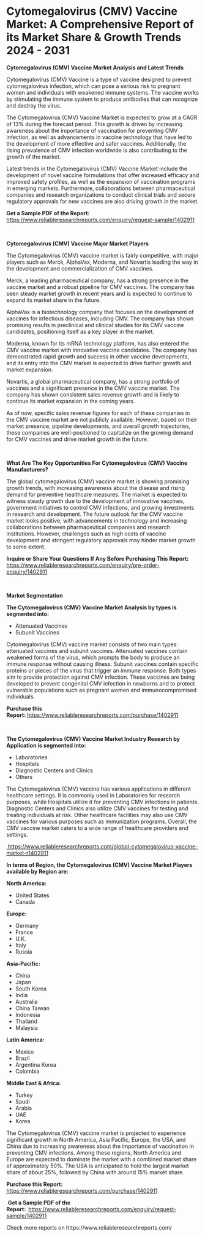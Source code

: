 <p><h1>Cytomegalovirus (CMV) Vaccine Market: A Comprehensive Report of its Market Share & Growth Trends 2024 - 2031</h1></p><p><strong>Cytomegalovirus (CMV) Vaccine Market Analysis and Latest Trends</strong></p>
<p><p>Cytomegalovirus (CMV) Vaccine is a type of vaccine designed to prevent cytomegalovirus infection, which can pose a serious risk to pregnant women and individuals with weakened immune systems. The vaccine works by stimulating the immune system to produce antibodies that can recognize and destroy the virus.</p><p>The Cytomegalovirus (CMV) Vaccine Market is expected to grow at a CAGR of 13% during the forecast period. This growth is driven by increasing awareness about the importance of vaccination for preventing CMV infection, as well as advancements in vaccine technology that have led to the development of more effective and safer vaccines. Additionally, the rising prevalence of CMV infection worldwide is also contributing to the growth of the market.</p><p>Latest trends in the Cytomegalovirus (CMV) Vaccine Market include the development of novel vaccine formulations that offer increased efficacy and improved safety profiles, as well as the expansion of vaccination programs in emerging markets. Furthermore, collaborations between pharmaceutical companies and research organizations to conduct clinical trials and secure regulatory approvals for new vaccines are also driving growth in the market.</p></p>
<p><strong>Get a Sample PDF of the Report:&nbsp;</strong> <a href="https://www.reliableresearchreports.com/enquiry/request-sample/1402911">https://www.reliableresearchreports.com/enquiry/request-sample/1402911</a></p>
<p>&nbsp;</p>
<p><strong>Cytomegalovirus (CMV) Vaccine Major Market Players</strong></p>
<p><p>The Cytomegalovirus (CMV) vaccine market is fairly competitive, with major players such as Merck, AlphaVax, Moderna, and Novartis leading the way in the development and commercialization of CMV vaccines.</p><p>Merck, a leading pharmaceutical company, has a strong presence in the vaccine market and a robust pipeline for CMV vaccines. The company has seen steady market growth in recent years and is expected to continue to expand its market share in the future.</p><p>AlphaVax is a biotechnology company that focuses on the development of vaccines for infectious diseases, including CMV. The company has shown promising results in preclinical and clinical studies for its CMV vaccine candidates, positioning itself as a key player in the market.</p><p>Moderna, known for its mRNA technology platform, has also entered the CMV vaccine market with innovative vaccine candidates. The company has demonstrated rapid growth and success in other vaccine developments, and its entry into the CMV market is expected to drive further growth and market expansion.</p><p>Novartis, a global pharmaceutical company, has a strong portfolio of vaccines and a significant presence in the CMV vaccine market. The company has shown consistent sales revenue growth and is likely to continue its market expansion in the coming years.</p><p>As of now, specific sales revenue figures for each of these companies in the CMV vaccine market are not publicly available. However, based on their market presence, pipeline developments, and overall growth trajectories, these companies are well-positioned to capitalize on the growing demand for CMV vaccines and drive market growth in the future.</p></p>
<p>&nbsp;</p>
<p><strong>What Are The Key Opportunities For Cytomegalovirus (CMV) Vaccine Manufacturers?</strong></p>
<p><p>The global cytomegalovirus (CMV) vaccine market is showing promising growth trends, with increasing awareness about the disease and rising demand for preventive healthcare measures. The market is expected to witness steady growth due to the development of innovative vaccines, government initiatives to control CMV infections, and growing investments in research and development. The future outlook for the CMV vaccine market looks positive, with advancements in technology and increasing collaborations between pharmaceutical companies and research institutions. However, challenges such as high costs of vaccine development and stringent regulatory approvals may hinder market growth to some extent.</p></p>
<p><strong>Inquire or Share Your Questions If Any Before Purchasing This Report:</strong> <a href="https://www.reliableresearchreports.com/enquiry/pre-order-enquiry/1402911">https://www.reliableresearchreports.com/enquiry/pre-order-enquiry/1402911</a></p>
<p>&nbsp;</p>
<p><strong>Market Segmentation</strong></p>
<p><strong>The Cytomegalovirus (CMV) Vaccine Market Analysis by types is segmented into:</strong></p>
<p><ul><li>Attenuated Vaccines</li><li>Subunit Vaccines</li></ul></p>
<p><p>Cytomegalovirus (CMV) vaccine market consists of two main types: attenuated vaccines and subunit vaccines. Attenuated vaccines contain weakened forms of the virus, which prompts the body to produce an immune response without causing illness. Subunit vaccines contain specific proteins or pieces of the virus that trigger an immune response. Both types aim to provide protection against CMV infection. These vaccines are being developed to prevent congenital CMV infection in newborns and to protect vulnerable populations such as pregnant women and immunocompromised individuals.</p></p>
<p><strong>Purchase this Report:&nbsp;</strong><a href="https://www.reliableresearchreports.com/purchase/1402911">https://www.reliableresearchreports.com/purchase/1402911</a></p>
<p>&nbsp;</p>
<p><strong>The Cytomegalovirus (CMV) Vaccine Market Industry Research by Application is segmented into:</strong></p>
<p><ul><li>Laboratories</li><li>Hospitals</li><li>Diagnostic Centers and Clinics</li><li>Others</li></ul></p>
<p><p>The Cytomegalovirus (CMV) vaccine has various applications in different healthcare settings. It is commonly used in Laboratories for research purposes, while Hospitals utilize it for preventing CMV infections in patients. Diagnostic Centers and Clinics also utilize CMV vaccines for testing and treating individuals at risk. Other healthcare facilities may also use CMV vaccines for various purposes such as immunization programs. Overall, the CMV vaccine market caters to a wide range of healthcare providers and settings.</p></p>
<p><a href="https://www.reliableresearchreports.com/global-cytomegalovirus-vaccine-market-r1402911">&nbsp;https://www.reliableresearchreports.com/global-cytomegalovirus-vaccine-market-r1402911</a></p>
<p><strong>In terms of Region, the Cytomegalovirus (CMV) Vaccine Market Players available by Region are:</strong></p>
<p>
    <p> <strong> North America: </strong>
        <ul>
            <li>United States</li>
            <li>Canada</li>
        </ul>
        </p> 
    <p> <strong> Europe: </strong>
        <ul>
            <li>Germany</li>
            <li>France</li>
            <li>U.K.</li>
            <li>Italy</li>
            <li>Russia</li>
        </ul>
        </p> 
    <p> <strong> Asia-Pacific: </strong>
        <ul>
            <li>China</li>
            <li>Japan</li>
            <li>South Korea</li>
            <li>India</li>
            <li>Australia</li>
            <li>China Taiwan</li>
            <li>Indonesia</li>
            <li>Thailand</li>
            <li>Malaysia</li>
        </ul>
        </p> 
    <p> <strong> Latin America: </strong>
        <ul>
            <li>Mexico</li>
            <li>Brazil</li>
            <li>Argentina Korea</li>
            <li>Colombia</li>
        </ul>
        </p> 
    <p> <strong> Middle East & Africa: </strong>
        <ul>
            <li>Turkey</li>
            <li>Saudi</li>
            <li>Arabia</li>
            <li>UAE</li>
            <li>Korea</li>
        </ul>
    </p>
    </p>
<p><p>The Cytomegalovirus (CMV) vaccine market is projected to experience significant growth in North America, Asia Pacific, Europe, the USA, and China due to increasing awareness about the importance of vaccination in preventing CMV infections. Among these regions, North America and Europe are expected to dominate the market with a combined market share of approximately 50%. The USA is anticipated to hold the largest market share of about 25%, followed by China with around 15% market share.</p></p>
<p><strong>Purchase this Report: </strong><a href="https://www.reliableresearchreports.com/purchase/1402911">https://www.reliableresearchreports.com/purchase/1402911</a></p>
<p>&nbsp;<strong>Get a Sample PDF of the Report:&nbsp;&nbsp;</strong><a href="https://www.reliableresearchreports.com/enquiry/request-sample/1402911">https://www.reliableresearchreports.com/enquiry/request-sample/1402911</a></p>
<p><strong></strong></p>
<p>Check more reports on https://www.reliableresearchreports.com/</p>